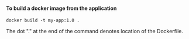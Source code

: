 #### To build a docker image from the application

    docker build -t my-app:1.0 .       
    
The dot "." at the end of the command denotes location of the Dockerfile.
